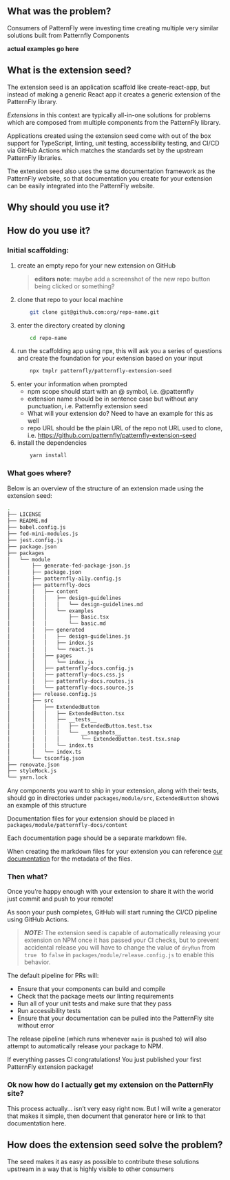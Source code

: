 ## What was the problem?

Consumers of PatternFly were investing time creating multiple very similar solutions built from Patternfly Components

**actual examples go here**

## What is the extension seed?
The extension seed is an application scaffold like create-react-app, but instead of making a generic React app it creates a generic extension of the PatternFly library.

_Extensions_ in this context are typically all-in-one solutions for problems which are composed from multiple components from the PatternFly library.

Applications created using the extension seed come with out of the box support for TypeScript, linting, unit testing, accessibility testing, and CI/CD via GitHub Actions which matches the standards set by the upstream PatternFly libraries.

The extension seed also uses the same documentation framework as the PatternFly website, so that documentation you create for your extension can be easily integrated into the PatternFly website.

## Why should you use it?

## How do you use it?

### Initial scaffolding:

1. create an empty repo for your new extension on GitHub
    > **editors note**:  maybe add a screenshot of the new repo button being clicked or something?
1. clone that repo to your local machine
    ```bash
        git clone git@github.com:org/repo-name.git
    ```
1. enter the directory created by cloning
    ```bash
        cd repo-name
    ```
1. run the scaffolding app using npx, this will ask you a series of questions and create the foundation for your extension based on your input
    ```bash
        npx tmplr patternfly/patternfly-extension-seed
    ```
1. enter your information when prompted
   - npm scope should start with an @ symbol, i.e. @patternfly
   - extension name should be in sentence case but without any punctuation, i.e. Patternfly extension seed
   - What will your extension do? Need to have an example for this as well
   - repo URL should be the plain URL of the repo not URL used to clone, i.e. https://github.com/patternfly/patternfly-extension-seed
1. install the dependencies
    ```bash
        yarn install
    ```

### What goes where?

Below is an overview of the structure of an extension made using the extension seed:

```bash
.
├── LICENSE
├── README.md
├── babel.config.js
├── fed-mini-modules.js
├── jest.config.js
├── package.json
├── packages
│   └── module
│       ├── generate-fed-package-json.js
│       ├── package.json
│       ├── patternfly-a11y.config.js
│       ├── patternfly-docs
│       │   ├── content
│       │   │   ├── design-guidelines
│       │   │   │   └── design-guidelines.md
│       │   │   └── examples
│       │   │       ├── Basic.tsx
│       │   │       └── basic.md
│       │   ├── generated
│       │   │   ├── design-guidelines.js
│       │   │   ├── index.js
│       │   │   └── react.js
│       │   ├── pages
│       │   │   └── index.js
│       │   ├── patternfly-docs.config.js
│       │   ├── patternfly-docs.css.js
│       │   ├── patternfly-docs.routes.js
│       │   └── patternfly-docs.source.js
│       ├── release.config.js
│       ├── src
│       │   ├── ExtendedButton
│       │   │   ├── ExtendedButton.tsx
│       │   │   ├── __tests__
│       │   │   │   ├── ExtendedButton.test.tsx
│       │   │   │   └── __snapshots__
│       │   │   │       └── ExtendedButton.test.tsx.snap
│       │   │   └── index.ts
│       │   └── index.ts
│       └── tsconfig.json
├── renovate.json
├── styleMock.js
└── yarn.lock
```

 Any components you want to ship in your extension, along with their tests, should go in directories under `packages/module/src`, `ExtendedButton` shows an example of this structure
 
Documentation files for your extension should be placed in `packages/module/patternfly-docs/content`

Each documentation page should be a separate markdown file.

When creating the markdown files for your extension you can reference [our documentation](https://www.google.com) for the metadata of the files.

### Then what?

Once you’re happy enough with your extension to share it with the world just commit and push to your remote!

As soon your push completes, GitHub will start running the CI/CD pipeline using GitHub Actions.

> **_NOTE:_** The extension seed is capable of automatically releasing your extension on NPM once it has passed your CI checks, but to prevent accidental release you will have to change the value of `dryRun` from `true ` to `false` in `packages/module/release.config.js` to enable this behavior.

The default pipeline for PRs will:
- Ensure that your components can build and compile
- Check that the package meets our linting requirements
- Run all of your unit tests and make sure that they pass
- Run accessibility tests 
- Ensure that your documentation can be pulled into the PatternFly site without error
    
The release pipeline (which runs whenever `main` is pushed to) will also attempt to automatically release your package to NPM.
     
If everything passes CI congratulations! You just published your first PatternFly extension package!

### Ok now how do I actually get my extension on the PatternFly site?

This process actually… isn’t very easy right now. But I will write a generator that makes it simple, then document that generator here or link to that documentation here.

## How does the extension seed solve the problem?

The seed makes it as easy as possible to contribute these solutions upstream in a way that is highly visible to other consumers
